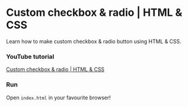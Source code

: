 # Custom checkbox & radio | HTML & CSS

Learn how to make custom checkbox & radio button using HTML & CSS.

### YouTube tutorial

[Custom checkbox & radio | HTML & CSS](https://youtu.be/8Iq8X33dQrc)

### Run

Open `index.html` in your favourite browser!
